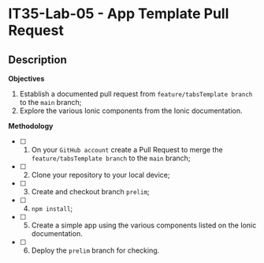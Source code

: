 # IT35-Lab-05 - App Template Pull Request
## Description

**Objectives**

1.  Establish a documented pull request from `feature/tabsTemplate branch` to the `main` branch;
2.  Explore the various Ionic components from the Ionic documentation.

**Methodology**

 - [ ] 1. On your `GitHub account` create a Pull Request to merge the `feature/tabsTemplate branch` to the `main` branch;

 - [ ] 2. Clone your repository to your local device;

 - [ ] 3. Create and checkout branch `prelim`;

 - [ ] 4. `npm install`;
      
 - [ ] 5. Create a simple app using the various components listed on the Ionic documentation.

 - [ ] 6. Deploy the `prelim` branch for checking.
